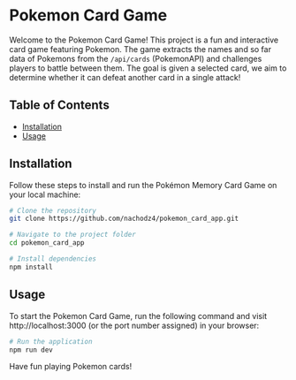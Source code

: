 # Pokemon Card Game

Welcome to the Pokemon Card Game!
This project is a fun and interactive card game featuring Pokemon.
The game extracts the names and so far data of Pokemons from the `/api/cards` (PokemonAPI) and challenges players to battle between them. The goal is given a selected card, we aim to determine whether it
can defeat another card in a single attack!

## Table of Contents

- [Installation](#installation)
- [Usage](#usage)

## Installation

Follow these steps to install and run the Pokémon Memory Card Game on your local machine:

```bash
# Clone the repository
git clone https://github.com/nachodz4/pokemon_card_app.git

# Navigate to the project folder
cd pokemon_card_app

# Install dependencies
npm install
```

## Usage

To start the Pokemon Card Game, run the following command and visit http://localhost:3000 (or the port number assigned) in your browser:

```bash
# Run the application
npm run dev
```

Have fun playing Pokemon cards!
